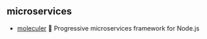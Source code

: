 ## microservices

- [moleculer](https://github.com/moleculerjs/moleculer) :rocket: Progressive microservices framework for Node.js